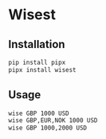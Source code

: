 # Wisest

## Installation

```sh
pip install pipx
pipx install wisest
```

## Usage

```sh
wise GBP 1000 USD
wise GBP,EUR,NOK 1000 USD
wise GBP 1000,2000 USD
```
